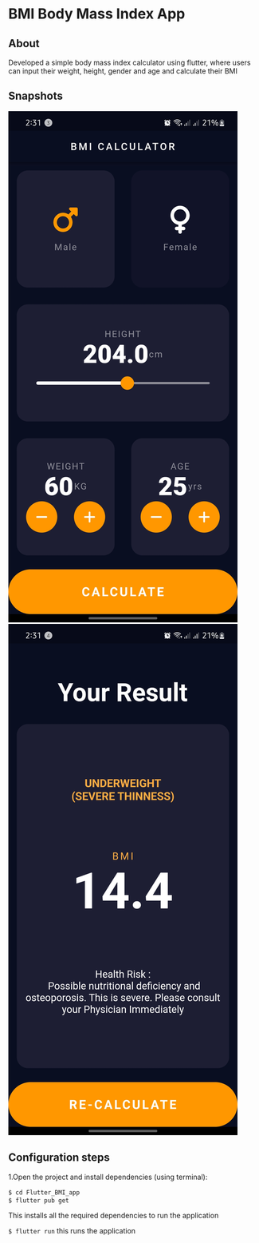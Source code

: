 # BMI Body Mass Index App
## About 
Developed a simple body mass index calculator using flutter, where users can input their weight, height, gender and age and calculate their BMI

## Snapshots
![Screenshots](/snapshots/snapshot1.jpg)
![Screenshots](/snapshots/snapshot2.jpg)

## Configuration steps

1.Open the project and install dependencies (using terminal):

```
$ cd Flutter_BMI_app
$ flutter pub get
```
This installs all the required dependencies to run the application

`$ flutter run`
this runs the application
